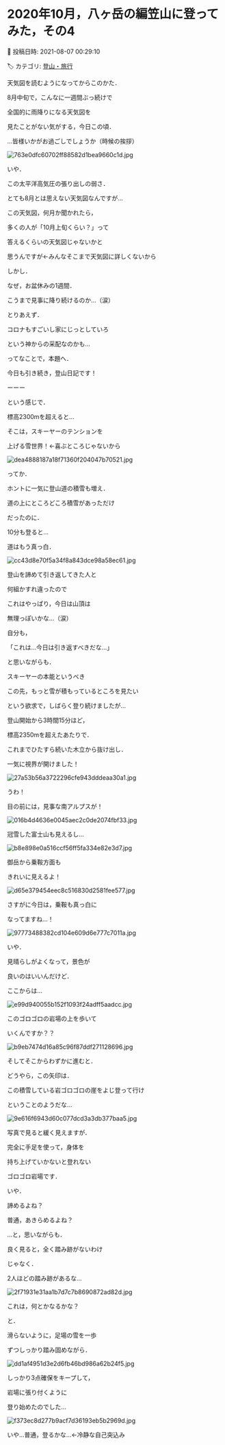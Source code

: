 # 2020年10月，八ヶ岳の編笠山に登ってみた，その4

📅 投稿日時: 2021-08-07 00:29:10

🏷️ カテゴリ: [登山・旅行](c1d637a11a25b457ac978d197adbdafc5.md)

天気図を読むようになってからこのかた．


8月中旬で，こんなに一週間ぶっ続けで


全国的に雨降りになる天気図を


見たことがない気がする，今日この頃．


…皆様いかがお過ごしでしょうか（時候の挨拶）




![763e0dfc60702ff88582d1bea9660c1d.jpg](images/763e0dfc60702ff88582d1bea9660c1d.jpg)




いや．


この太平洋高気圧の張り出しの弱さ．


とても8月とは思えない天気図なんですが…


この天気図，何月か聞かれたら，


多くの人が「10月上旬くらい？」って


答えるくらいの天気図じゃないかと


思うんですが←みんなそこまで天気図に詳しくないから





しかし．


なぜ，お盆休みの1週間．


こうまで見事に降り続けるのか…（涙）





とりあえず．


コロナもすごいし家にじっとしていろ


という神からの采配なのかも…





ってなことで，本題へ．


今日も引き続き，登山日記です！





ーーー


という感じで．


標高2300mを超えると…


そこは，スキーヤーのテンションを


上げる雪世界！←喜ぶところじゃないから




![dea4888187a18f71360f204047b70521.jpg](images/dea4888187a18f71360f204047b70521.jpg)




ってか．


ホントに一気に登山道の積雪も増え．


道の上にところどころ積雪があっただけ


だったのに．


10分も登ると…


道はもう真っ白．




![cc43d8e70f5a34f8a843dce98a58ec61.jpg](images/cc43d8e70f5a34f8a843dce98a58ec61.jpg)







登山を諦めて引き返してきた人と


何組かすれ違ったので


これはやっぱり，今日は山頂は


無理っぽいかな…（涙）





自分も，


「これは…今日は引き返すべきだな…」


と思いながらも．


スキーヤーの本能というべき


この先，もっと雪が積もっているところを見たい


という欲求で，しばらく登り続けましたが…





登山開始から3時間15分ほど，


標高2350mを超えたあたりで．


これまでひたすら続いた木立から抜け出し．


一気に視界が開けました！




![27a53b56a3722296cfe943dddeaa30a1.jpg](images/27a53b56a3722296cfe943dddeaa30a1.jpg)




うわ！


目の前には，見事な南アルプスが！




![016b4d4636e0045aec2c0de2074fbf33.jpg](images/016b4d4636e0045aec2c0de2074fbf33.jpg)




冠雪した富士山も見えるし…




![b8e898e0a516ccf56ff5fa334e82e3d7.jpg](images/b8e898e0a516ccf56ff5fa334e82e3d7.jpg)




御岳から乗鞍方面も


きれいに見えるよ！




![d65e379454eec8c516830d2581fee577.jpg](images/d65e379454eec8c516830d2581fee577.jpg)




さすがに今日は，乗鞍も真っ白に


なってますね…！




![97773488382cd104e609d6e777c7011a.jpg](images/97773488382cd104e609d6e777c7011a.jpg)







いや．


見晴らしがよくなって，景色が


良いのはいいんだけど．


ここからは…




![e99d940055b152f1093f24adff5aadcc.jpg](images/e99d940055b152f1093f24adff5aadcc.jpg)




このゴロゴロの岩場の上を歩いて


いくんですか？？




![b9eb7474d16a85c96f87ddf271128696.jpg](images/b9eb7474d16a85c96f87ddf271128696.jpg)







そしてそこからわずかに進むと．


どうやら，この矢印は．


この積雪している岩ゴロゴロの崖をよじ登って行け


ということのようだな…




![9e616f6943d60c077dcd3a3db377baa5.jpg](images/9e616f6943d60c077dcd3a3db377baa5.jpg)




写真で見ると緩く見えますが．


完全に手足を使って，身体を


持ち上げていかないと登れない


ゴロゴロ岩場です．





いや．


諦めるよね？


普通，あきらめるよね？


…と，思いながらも．


良く見ると，全く踏み跡がないわけ


じゃなく．


2人ほどの踏み跡があるな…




![2f71931e31aa1b7d7c7b8690872ad82d.jpg](images/2f71931e31aa1b7d7c7b8690872ad82d.jpg)




これは，何とかなるかな？


と．


滑らないように，足場の雪を一歩


ずつしっかり踏み固めながら．




![dd1af4951d3e2d6fb46bd986a62b24f5.jpg](images/dd1af4951d3e2d6fb46bd986a62b24f5.jpg)




しっかり3点確保をキープして，


岩場に張り付くように


登り始めたのでした…




![f373ec8d277b9acf7d36193eb5b2969d.jpg](images/f373ec8d277b9acf7d36193eb5b2969d.jpg)







いや…普通，登るかな…←冷静な自己突込み
